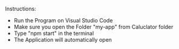 Instructions:

- Run the Program on Visual Studio Code
- Make sure you open the Folder "my-app" from Caluclator folder 
- Type "npm start" in the terminal 
- The Application will automatically open
